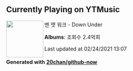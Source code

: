 ## Currently Playing on YTMusic

[<img align="left" width="100" src="https://i.ytimg.com/vi/XfR9iY5y94s/sddefault.jpg?sqp=-oaymwEWCJADEOEBIAQqCghqEJQEGHgg6AJIWg&rs">](https://music.youtube.com/watch?v=XfR9iY5y94s)

멘 앳 워크 - Down Under

**Albums**: 조회수 2.4억회

Last updated at 02/24/2021 13:07

#### Generated with [20chan/github-now](https://github.com/20chan/github-now)


<!--
**20chan/20chan** is a ✨ _special_ ✨ repository because its `README.md` (this file) appears on your GitHub profile.

Here are some ideas to get you started:

- 🔭 I’m currently working on ...
- 🌱 I’m currently learning ...
- 👯 I’m looking to collaborate on ...
- 🤔 I’m looking for help with ...
- 💬 Ask me about ...
- 📫 How to reach me: ...
- 😄 Pronouns: ...
- ⚡ Fun fact: ...
-->
